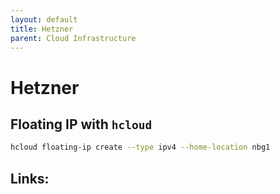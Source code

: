 ```yaml
---
layout: default
title: Hetzner
parent: Cloud Infrastructure
---
```


# Hetzner

## Floating IP with `hcloud`

```bash
hcloud floating-ip create --type ipv4 --home-location nbg1
```

## Links:


